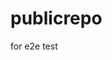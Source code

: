 # publicrepo
for e2e test







































































































































































































































































































































































































































































































































































































































































































































































































































































































































































































































































































































































































































































































































































































































































































































































































































































































































































































































































































































































































































































































































































































































































































































































































































































































































































































































































































































































































































































































































































































